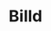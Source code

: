---
layout: startup_page
title: "Billd"
id: "billd.com"
permalink: "/billdbilld.com04082025/"
website: "https://billd.com/"
funding_round: "Strategic funding"
funding_amount: "$17.5M"
investors: "LL Funds, MissionOG, RJT Credit, Ulysses Management, HighSage Ventures"
about: "Billd provides financial solutions for commercial subcontractors in the construction industry, offering access to working capital to address their specific capital needs and overcome challenges related to the payment cycle. Its patented analytic and financing methodology helps subcontractors stabilize cash flow and grow their businesses."
markets: "Fintech, Construction Finance, Financial Services, Payments, Real Estate"
hq: "Austin, Texas, United States"
founded_year: "2018"
linkedin: "https://www.linkedin.com/company/billdco"
twitter: "https://twitter.com/Billd_co"
instagram: ""
facebook: "https://www.facebook.com/billdco"
crunchbase: "https://www.crunchbase.com/organization/billd"
pitchbook: "https://pitchbook.com/profiles/company/234730-45"

# SEO Optimization
meta_title: "Billd - Strategic funding Funding ($17.5M)"
meta_description: "Billd, Billd provides financial solutions for commercial subcontractors in the construction industry, offering access to working capital to address their spe..."
meta_keywords: "Billd, Fintech, Construction Finance, Financial Services, Payments, Real Estate, Strategic funding funding"
canonical_url: "https://pkprojectstartups.github.io/projectstartups.com/billdbilld.com04082025/"
---